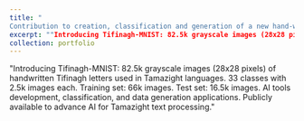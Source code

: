 ```yaml
---
title: "
Contribution to creation, classification and generation of a new hand-written Tifinagh alphabet letters dataset using ANN, CNN and GAN"
excerpt: ""Introducing Tifinagh-MNIST: 82.5k grayscale images (28x28 pixels) of handwritten Tifinagh letters used in Tamazight languages. 33 classes with 2.5k images each. Training set: 66k images. Test set: 16.5k images. AI tools development, classification, and data generation applications. Publicly available to advance AI for Tamazight text processing."<br/><img src='/images/port4.png'>"
collection: portfolio
---
```


"Introducing Tifinagh-MNIST: 82.5k grayscale images (28x28 pixels) of handwritten Tifinagh letters used in Tamazight languages. 33 classes with 2.5k images each. Training set: 66k images. Test set: 16.5k images. AI tools development, classification, and data generation applications. Publicly available to advance AI for Tamazight text processing."
